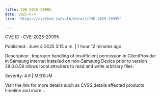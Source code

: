 ```yaml
---
title: CVE-2025-20995
date: 2025-6-4
lien: "https://cvefeed.io/vuln/detail/CVE-2025-20995"

---
```


CVE ID : CVE-2025-20995

Published :  June 4
2025
5:15 a.m. | 1 hour
12 minutes ago

Description : Improper handling of insufficient permission in ClientProvider in Samsung Internet installed on non-Samsung Device prior to version 28.0.0.59 allows local attackers to read and write arbitrary files.

Severity: 4.9 | MEDIUM

Visit the link for more details
such as CVSS details
affected products
timeline
and more...
